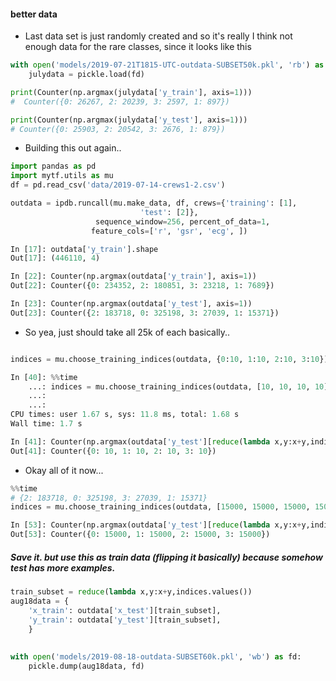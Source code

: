 #### better data
* Last data set is just randomly created and so it's really I think not enough data for the rare classes, since it looks like this
```python
with open('models/2019-07-21T1815-UTC-outdata-SUBSET50k.pkl', 'rb') as fd:
    julydata = pickle.load(fd)

print(Counter(np.argmax(julydata['y_train'], axis=1)))
#  Counter({0: 26267, 2: 20239, 3: 2597, 1: 897})

print(Counter(np.argmax(julydata['y_test'], axis=1)))
# Counter({0: 25903, 2: 20542, 3: 2676, 1: 879})
```
* Building this out again..

```python
import pandas as pd 
import mytf.utils as mu 
df = pd.read_csv('data/2019-07-14-crews1-2.csv')   

outdata = ipdb.runcall(mu.make_data, df, crews={'training': [1], 
                             'test': [2]}, 
                   sequence_window=256, percent_of_data=1, 
                  feature_cols=['r', 'gsr', 'ecg', ])

In [17]: outdata['y_train'].shape                                                                                                    
Out[17]: (446110, 4)

In [22]: Counter(np.argmax(outdata['y_train'], axis=1))                                                                              
Out[22]: Counter({0: 234352, 2: 180851, 3: 23218, 1: 7689})

In [23]: Counter(np.argmax(outdata['y_test'], axis=1))                                                                               
Out[23]: Counter({2: 183718, 0: 325198, 3: 27039, 1: 15371})
```
* So yea, just should take all 25k of each basically..
```python

indices = mu.choose_training_indices(outdata, {0:10, 1:10, 2:10, 3:10})

```
```python
In [40]: %%time 
    ...: indices = mu.choose_training_indices(outdata, [10, 10, 10, 10], dict_key='y_test') 
    ...:  
    ...:                                                                                                                             
CPU times: user 1.67 s, sys: 11.8 ms, total: 1.68 s
Wall time: 1.7 s

In [41]: Counter(np.argmax(outdata['y_test'][reduce(lambda x,y:x+y,indices.values()), :], axis=1))                                   
Out[41]: Counter({0: 10, 1: 10, 2: 10, 3: 10})

```
* Okay all of it now...
```python
%%time  
# {2: 183718, 0: 325198, 3: 27039, 1: 15371}
indices = mu.choose_training_indices(outdata, [15000, 15000, 15000, 15000], dict_key='y_test') 

In [53]: Counter(np.argmax(outdata['y_test'][reduce(lambda x,y:x+y,indices.values()), :], axis=1))                                   
Out[53]: Counter({0: 15000, 1: 15000, 2: 15000, 3: 15000})

```

##### Save it.  but use this as train data  (flipping it basically) because somehow test has more examples.
```python
train_subset = reduce(lambda x,y:x+y,indices.values())
aug18data = {
    'x_train': outdata['x_test'][train_subset],
    'y_train': outdata['y_test'][train_subset],
    }
    
    
with open('models/2019-08-18-outdata-SUBSET60k.pkl', 'wb') as fd:
    pickle.dump(aug18data, fd)
```




